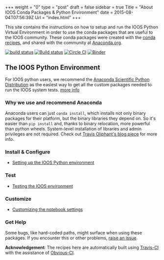 +++
weight = "0"
type = "post"
draft = false
sidebar = true
Title = "About IOOS Conda Packages & Python Environment"
date = 2015-08-04T07:56:39Z
Url = "index.html"
+++

<!-- For a single homepage put in FrontMatter url = "index.html"; for a summary of multiple documents on one page do not put url parameter there at all -->

<!-- PUT SUMMARY CONTENT HERE BEFORE "MORE" COMMENT-->
This site contains the instructions on how to setup and run the IOOS Python Virtual Environment in order to use the conda packages that are useful to the IOOS community. These conda packages were created with the [conda recipes](https://github.com/ioos/conda-recipes/), and shared with the community at [Anaconda.org](https://anaconda.org/ioos).
<!--more-->

<!-- ADDITIONAL CONTENT MAY BE PLACED AFTER "MORE" FOR A SINGLE PAGE -->



[![build status](https://travis-ci.org/ioos/conda-recipes.svg)](https://travis-ci.org/ioos/conda-recipes)&nbsp;[![Build status](https://ci.appveyor.com/api/projects/status/behpiwxfraxcruv3?svg=true)](https://ci.appveyor.com/project/comtbot/conda-recipes)&nbsp;[![Circle CI](https://circleci.com/gh/ioos/conda-recipes/tree/master.svg?style=svg)](https://circleci.com/gh/ioos/conda-recipes/tree/master)&nbsp;[![Binder](http://mybinder.org/badge.svg)](http://mybinder.org/repo/ioos/conda-recipes)

## The IOOS Python Environment
For IOOS python users, we recommend the [Anaconda Scientific Python Distribution](https://store.continuum.io/cshop/anaconda/) as the easiest way to get all the custom packages needed to run the IOOS system tests.  [more info](https://github.com/ioos/conda-recipes/wiki/Why-we-use-and-recommend-Anaconda)

### Why we use and recommend Anaconda

Anaconda users can just `conda install`, which installs not only binary packages for their platform, but the binary libraries they depend on.  So it's easier than `pip install` and, thanks to binary relocation, more powerful than python wheels.  System-level installation of libraries and admin
privileges are not required.  Check out [Travis Oliphant's blog piece](http://technicaldiscovery.blogspot.com/2013/12/why-i-promote-conda.html) for more info.

### Install & Configure
* [Setting up the IOOS Python environment](https://github.com/ioos/conda-recipes/wiki/Setting-up-the-IOOS-Python-environment)

### Test
* [Testing the IOOS environment](https://github.com/ioos/conda-recipes/wiki/Testing-the-IOOS-environment)

### Customize 
* [Customizing the notebook settings](https://github.com/ioos/conda-recipes/wiki/Customizing-the-notebook-settings)

### Get Help

Some bugs, like hard-coded paths, might surface when using these packages. If you encounter this or other problems, [raise an issue](https://github.com/ioos/conda-recipes/issues).

**Acknowledgement**: The recipes here are automatically built using [Travis-CI](https://travis-ci.org/ioos/conda-recipes) with the assistance of [Obvious-CI](https://github.com/pelson/Obvious-CI/https://github.com/ioos/conda-recipes/blob/master/.travis.yml#L14-L31).




